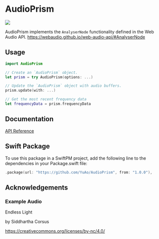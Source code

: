 # AudioPrism

![](https://github.com/YuAo/AudioPrism/workflows/Swift/badge.svg)

AudioPrism implements the `AnalyserNode` functionality defined in the Web Audio API. https://webaudio.github.io/web-audio-api/#AnalyserNode

## Usage

```Swift
import AudioPrism

// Create an `AudioPrism` object.
let prism = try AudioPrism(options: ...)

// Update the `AudioPrism` object with audio buffers.
prism.update(with: ...)

// Get the most recent frequency data
let frequencyData = prism.frequencyData
```

## Documentation

[API Reference](https://yuao.github.io/AudioPrism/documentation/audioprism)

## Swift Package

To use this package in a SwiftPM project, add the following line to the dependencies in your Package.swift file:

```swift
.package(url: "https://github.com/YuAo/AudioPrism", from: "1.0.0"),
```

## Acknowledgements

### Example Audio

Endless Light

by Siddhartha Corsus

https://creativecommons.org/licenses/by-nc/4.0/
